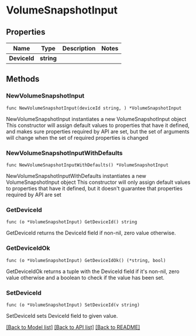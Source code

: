 # VolumeSnapshotInput

## Properties

Name | Type | Description | Notes
------------ | ------------- | ------------- | -------------
**DeviceId** | **string** |  | 

## Methods

### NewVolumeSnapshotInput

`func NewVolumeSnapshotInput(deviceId string, ) *VolumeSnapshotInput`

NewVolumeSnapshotInput instantiates a new VolumeSnapshotInput object
This constructor will assign default values to properties that have it defined,
and makes sure properties required by API are set, but the set of arguments
will change when the set of required properties is changed

### NewVolumeSnapshotInputWithDefaults

`func NewVolumeSnapshotInputWithDefaults() *VolumeSnapshotInput`

NewVolumeSnapshotInputWithDefaults instantiates a new VolumeSnapshotInput object
This constructor will only assign default values to properties that have it defined,
but it doesn't guarantee that properties required by API are set

### GetDeviceId

`func (o *VolumeSnapshotInput) GetDeviceId() string`

GetDeviceId returns the DeviceId field if non-nil, zero value otherwise.

### GetDeviceIdOk

`func (o *VolumeSnapshotInput) GetDeviceIdOk() (*string, bool)`

GetDeviceIdOk returns a tuple with the DeviceId field if it's non-nil, zero value otherwise
and a boolean to check if the value has been set.

### SetDeviceId

`func (o *VolumeSnapshotInput) SetDeviceId(v string)`

SetDeviceId sets DeviceId field to given value.



[[Back to Model list]](../README.md#documentation-for-models) [[Back to API list]](../README.md#documentation-for-api-endpoints) [[Back to README]](../README.md)


